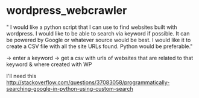 # wordpress_webcrawler

" I would like a python script that I can use to find websites built with wordpress. I would like to be able to search via keyword if possible. It can be powered by Google or whatever source would be best. I would like it to create a CSV file with all the site URLs found. Python would be preferable."

-> enter a keyword
-> get a csv with urls of websites that are related to that keyword & where created with WP	

I'll need this 
http://stackoverflow.com/questions/37083058/programmatically-searching-google-in-python-using-custom-search
